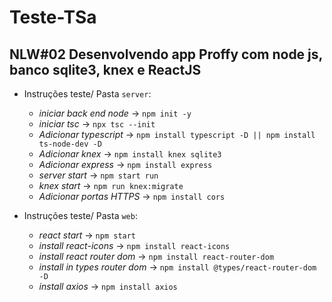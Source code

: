# Teste-TSa
## NLW#02 Desenvolvendo app Proffy com node js, banco sqlite3, knex e ReactJS

- Instruções teste/ Pasta `server`:
  - _iniciar back end node_ -> `npm init -y`
  - _iniciar tsc_ -> `npx tsc --init`
  - _Adicionar typescript_ -> `npm install typescript -D || npm install ts-node-dev -D`
  - _Adicionar knex_ -> `npm install knex sqlite3`
  - _Adicionar express_ -> `npm install express`
  - _server start_ -> `npm start run`
  - _knex start_ -> `npm run knex:migrate`
  - _Adicionar portas HTTPS_ -> `npm install cors`
   
- Instruções teste/ Pasta `web`:
  - _react start_ -> `npm start`
  - _install react-icons_ -> `npm install react-icons`
  - _install react router dom_ -> `npm install react-router-dom`
  - _install in types router dom_ -> `npm install @types/react-router-dom -D`
  - _install axios_ -> `npm install axios`
